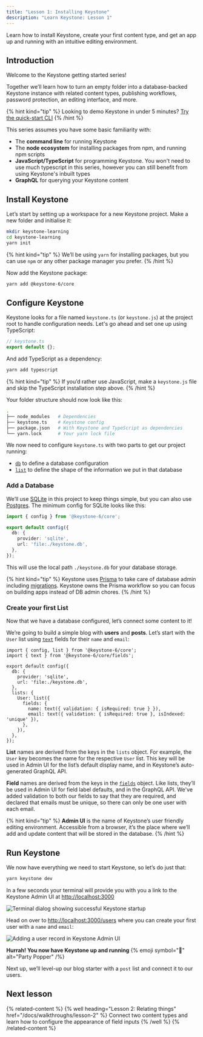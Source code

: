 ```yaml
---
title: "Lesson 1: Installing Keystone"
description: "Learn Keystone: Lesson 1"
---
```


Learn how to install Keystone, create your first content type, and get an app up and running with an intuitive editing environment.

## Introduction

Welcome to the Keystone getting started series!

Together we’ll learn how to turn an empty folder into a database-backed Keystone instance with related content types, publishing workflows, password protection, an editing interface, and more.

{% hint kind="tip" %}
Looking to demo Keystone in under 5 minutes? [Try the quick-start CLI](/docs/getting-started)
{% /hint %}

This series assumes you have some basic familiarity with:

- The **command line** for running Keystone
- The **node ecosystem** for installing packages from npm, and running npm scripts
- **JavaScript/TypeScript** for programming Keystone. You won't need to use much typescript in this series, however you can still benefit from using Keystone's inbuilt types
- **GraphQL** for querying your Keystone content

## Install Keystone

Let’s start by setting up a workspace for a new Keystone project. Make a new folder and initialise it:

```bash
mkdir keystone-learning
cd keystone-learning
yarn init
```

{% hint kind="tip" %}
We’ll be using `yarn` for installing packages, but you can use `npm` or any other package manager you prefer.
{% /hint %}

Now add the Keystone package:

```bash
yarn add @keystone-6/core
```

## Configure Keystone

Keystone looks for a file named `keystone.ts` (or `keystone.js`) at the project root to handle configuration needs. Let's go ahead and set one up using TypeScript:

```js
// keystone.ts
export default {};
```

And add TypeScript as a dependency:

```bash
yarn add typescript
```

{% hint kind="tip" %}
If you’d rather use JavaScript, make a `keystone.js` file and skip the TypeScript installation step above.
{% /hint %}

Your folder structure should now look like this:

```sh
.
├── node_modules   # Dependencies
├── keystone.ts    # Keystone config
├── package.json   # With Keystone and TypeScript as dependencies
└── yarn.lock      # Your yarn lock file
```

We now need to configure `keystone.ts` with two parts to get our project running:

- [`db`](/docs/config/config#db) to define a database configuration
- [`list`](/docs/config/lists) to define the shape of the information we put in that database

### Add a Database

We’ll use [SQLite](/docs/config/config#sqlite) in this project to keep things simple, but you can also use [Postgres](/docs/config/config#postgresql). The minimum config for SQLite looks like this:

```ts
import { config } from '@keystone-6/core';

export default config({
  db: {
    provider: 'sqlite',
    url: 'file:./keystone.db',
  },
});
```

This will use the local path `./keystone.db` for your database storage.

{% hint kind="tip" %}
Keystone uses [Prisma](https://www.prisma.io/) to take care of database admin including [migrations](/docs/guides/cli#working-with-migrations). Keystone owns the Prisma workflow so you can focus on building apps instead of DB admin chores.
{% /hint %}

### Create your first List

Now that we have a database configured, let’s connect some content to it!

We’re going to build a simple blog with **users** and **posts**. Let’s start with the `User` list using [`text`](/docs/fields/text) fields for their `name` and `email`:

```js{2,9-15}\[5-8]
import { config, list } from '@keystone-6/core';
import { text } from '@keystone-6/core/fields';

export default config({
  db: {
    provider: 'sqlite',
    url: 'file:./keystone.db',
  },
  lists: {
    User: list({
      fields: {
        name: text({ validation: { isRequired: true } }),
        email: text({ validation: { isRequired: true }, isIndexed: 'unique' }),
      },
    }),
  },
});
```

**List** names are derived from the keys in the `lists` object.
For example, the `User` key becomes the name for the respective `User` list.
This key will be used in Admin UI for the list’s default display name, and in Keystone’s auto-generated GraphQL API.

**Field** names are derived from the keys in the [`fields`](/docs/fields/overview) object.
Like lists, they’ll be used in Admin UI for field label defaults, and in the GraphQL API. We've added validation to both our fields to say that they
are required, and declared that emails must be unique, so there can only be one user with each email.

{% hint kind="tip" %}
**Admin UI** is the name of Keystone’s user friendly editing environment. Accessible from a browser, it’s the place where we’ll add and update content that will be stored in the database.
{% /hint %}

## Run Keystone

We now have everything we need to start Keystone, so let’s do just that:

```bash
yarn keystone dev
```

In a few seconds your terminal will provide you with you a link to the Keystone Admin UI at <http://localhost:3000>

![Terminal dialog showing successful Keystone startup](https://keystonejs.s3.amazonaws.com/framework-assets/assets/walkthroughs/lesson-1/keystone-startup.png)

Head on over to <http://localhost:3000/users> where you can create your first user with a `name` and `email`:

![Adding a user record in Keystone Admin UI](https://keystonejs.s3.amazonaws.com/framework-assets/assets/walkthroughs/lesson-1/first-user-creation.gif)

**Hurrah! You now have Keystone up and running** {% emoji symbol="🎉" alt="Party Popper" /%}

Next up, we’ll level-up our blog starter with a `post` list and connect it to our users.

## Next lesson

{% related-content %}
{% well  heading="Lesson 2: Relating things" href="/docs/walkthroughs/lesson-2" %}
Connect two content types and learn how to configure the appearance of field inputs
{% /well %}
{% /related-content %}
